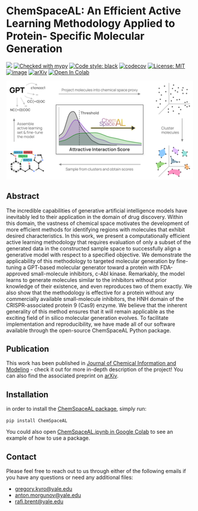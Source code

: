 # ChemSpaceAL: An Efficient Active Learning Methodology Applied to Protein- Specific Molecular Generation

[![](https://img.shields.io/badge/python-3.10+-blue.svg)](https://www.python.org/downloads/)
[![Checked with mypy](https://www.mypy-lang.org/static/mypy_badge.svg)](https://mypy-lang.org/)
[![Code style: black](https://img.shields.io/badge/code%20style-black-000000.svg)](https://github.com/psf/black)
[![codecov](https://codecov.io/gh/batistagroup/ChemSpaceAL/graph/badge.svg?token=ROJSISYJWC)](https://codecov.io/gh/batistagroup/ChemSpaceAL)
[![License: MIT](https://img.shields.io/badge/License-MIT-yellow.svg)](https://github.com/batistagroup/ChemSpaceAL/blob/main/LICENSE)
[![image](https://img.shields.io/pypi/v/ChemSpaceAL.svg)](https://pypi.org/project/ChemSpaceAL/)
[![arXiv](https://img.shields.io/badge/arXiv-2309.05853-b31b1b.svg)](https://arxiv.org/abs/2309.05853)
<a target="_blank" href="https://colab.research.google.com/github/batistagroup/ChemSpaceAL/blob/main/ChemSpaceAL.ipynb">
  <img src="https://colab.research.google.com/assets/colab-badge.svg" alt="Open In Colab"/>
</a>

![A description of the active learning methodology](media/toc_figure.jpg)

## Abstract

The incredible capabilities of generative artificial intelligence models have inevitably led to their application in the domain of drug discovery. Within this domain, the vastness of chemical space motivates the development of more efficient methods for identifying regions with molecules that exhibit desired characteristics. In this work, we present a computationally efficient active learning methodology that requires evaluation of only a subset of the generated data in the constructed sample space to successfully align a generative model with respect to a specified objective. We demonstrate the applicability of this methodology to targeted molecular generation by fine-tuning a GPT-based molecular generator toward a protein with FDA-approved small-molecule inhibitors, c-Abl kinase. Remarkably, the model learns to generate molecules similar to the inhibitors without prior knowledge of their existence, and even reproduces two of them exactly. We also show that the methodology is effective for a protein without any commercially available small-molecule inhibitors, the HNH domain of the CRISPR-associated protein 9 (Cas9) enzyme. We believe that the inherent generality of this method ensures that it will remain applicable as the exciting field of in silico molecular generation evolves. To facilitate implementation and reproducibility, we have made all of our software available through the open-source ChemSpaceAL Python package.

## Publication

This work has been published in [Journal of Chemical Information and Modeling](https://pubs.acs.org/doi/10.1021/acs.jcim.3c01456) - check it out for more in-depth description of the project! You can also find the associated preprint on [arXiv](https://arxiv.org/abs/2309.05853).

## Installation

in order to install the [ChemSpaceAL package](https://pypi.org/project/ChemSpaceAL/), simply run:

```pip install ChemSpaceAL```

You could also open [ChemSpaceAL.ipynb in Google Colab](https://colab.research.google.com/github/batistagroup/ChemSpaceAL/blob/main/ChemSpaceAL.ipynb) to see an example of how to use a package.

## Contact

Please feel free to reach out to us through either of the following emails if you have any questions or need any additional files:

- <gregory.kyro@yale.edu>
- <anton.morgunov@yale.edu>
- <rafi.brent@yale.edu>
